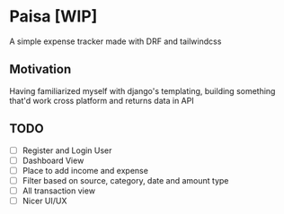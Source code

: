 
# Paisa [WIP]

A simple expense tracker made with DRF and tailwindcss

## Motivation

Having familiarized myself with django's templating, building something that'd work cross platform and returns data in API

## TODO

- [ ] Register and Login User
- [ ] Dashboard View
- [ ] Place to add income and expense
- [ ] Filter based on source, category, date and amount type
- [ ] All transaction view
- [ ] Nicer UI/UX
